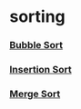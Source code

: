 # sorting

### [Bubble Sort](bubble-sort)

### [Insertion Sort](insertion-sort)

### [Merge Sort](merge-sort)